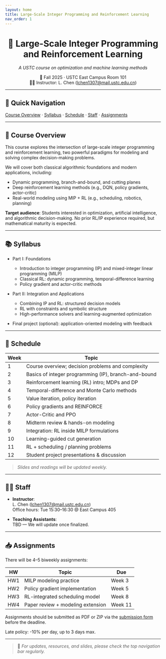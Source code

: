 ```yaml
---
layout: home
title: Large-Scale Integer Programming and Reinforcement Learning
nav_order: 1
---
```


<div align="center">

# 📘 Large-Scale Integer Programming and Reinforcement Learning  
*A USTC course on optimization and machine learning methods*

📍 Fall 2025 · USTC East Campus Room 101  
👨‍🏫 Instructor: L. Chen (lchen1307@mail.ustc.edu.cn)

</div>

---

## 🔗 Quick Navigation

[Course Overview](#overview) · [Syllabus](#syllabus) · [Schedule](#schedule) · [Staff](#staff) · [Assignments](#assignments)

---

## 🧭 Course Overview <a id="overview"></a>

This course explores the intersection of large-scale integer programming and reinforcement learning, two powerful paradigms for modeling and solving complex decision-making problems.

We will cover both classical algorithmic foundations and modern applications, including:
- Dynamic programming, branch-and-bound, and cutting planes
- Deep reinforcement learning methods (e.g., DQN, policy gradients, actor-critic)
- Real-world modeling using MIP + RL (e.g., scheduling, robotics, planning)

**Target audience**: Students interested in optimization, artificial intelligence, and algorithmic decision-making. No prior RL/IP experience required, but mathematical maturity is expected.

---

## 📚 Syllabus <a id="syllabus"></a>

- Part I: Foundations
  - Introduction to integer programming (IP) and mixed-integer linear programming (MILP)
  - Classical RL: dynamic programming, temporal-difference learning
  - Policy gradient and actor-critic methods

- Part II: Integration and Applications
  - Combining IP and RL: structured decision models
  - RL with constraints and symbolic structure
  - High-performance solvers and learning-augmented optimization

- Final project (optional): application-oriented modeling with feedback

---

## 📆 Schedule <a id="schedule"></a>

| Week | Topic |
|------|-------|
| 1 | Course overview; decision problems and complexity |
| 2 | Basics of integer programming (IP), branch-and-bound |
| 3 | Reinforcement learning (RL) intro; MDPs and DP |
| 4 | Temporal-difference and Monte Carlo methods |
| 5 | Value iteration, policy iteration |
| 6 | Policy gradients and REINFORCE |
| 7 | Actor-Critic and PPO |
| 8 | Midterm review & hands-on modeling |
| 9 | Integration: RL inside MILP formulations |
| 10 | Learning-guided cut generation |
| 11 | RL + scheduling / planning problems |
| 12 | Student project presentations & discussion |

> *Slides and readings will be updated weekly.*

---

## 👨‍🏫 Staff <a id="staff"></a>

- **Instructor**:  
  L. Chen (lchen1307@mail.ustc.edu.cn)  
  Office hours: Tue 15:30–16:30 @ East Campus 405

- **Teaching Assistants**:  
  TBD — We will update once finalized.

---

## 📥 Assignments <a id="assignments"></a>

There will be 4–5 biweekly assignments:

| HW | Topic | Due |
|----|-------|-----|
| HW1 | MILP modeling practice | Week 3 |
| HW2 | Policy gradient implementation | Week 5 |
| HW3 | RL-integrated scheduling model | Week 8 |
| HW4 | Paper review + modeling extension | Week 11 |

Assignments should be submitted as PDF or ZIP via the [submission form](#) before the deadline.

Late policy: -10% per day, up to 3 days max.

---

> 📌 *For updates, resources, and slides, please check the top navigation bar regularly.*
